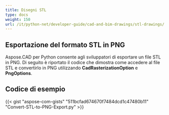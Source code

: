 ```yaml
---
title: Disegni STL
type: docs
weight: 150
url: /it/python-net/developer-guide/cad-and-bim-drawings/stl-drawings/
---
```


## **Esportazione del formato STL in PNG**

Aspose.CAD per Python consente agli sviluppatori di esportare un file STL in PNG. Di seguito è riportato il codice che dimostra come accedere al file STL e convertirlo in PNG utilizzando **CadRasterizationOption** e **PngOptions**.

## Codice di esempio

{{< gist "aspose-com-gists" "511bcfad674670f7484dcd1c47480b11" "Convert-STL-to-PNG-Export.py" >}}
